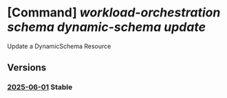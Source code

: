 # [Command] _workload-orchestration schema dynamic-schema update_

Update a DynamicSchema Resource

## Versions

### [2025-06-01](/Resources/mgmt-plane/L3N1YnNjcmlwdGlvbnMve30vcmVzb3VyY2Vncm91cHMve30vcHJvdmlkZXJzL21pY3Jvc29mdC5lZGdlL3NjaGVtYXMve30vZHluYW1pY3NjaGVtYXMve30=/2025-06-01.xml) **Stable**

<!-- mgmt-plane /subscriptions/{}/resourcegroups/{}/providers/microsoft.edge/schemas/{}/dynamicschemas/{} 2025-06-01 -->
